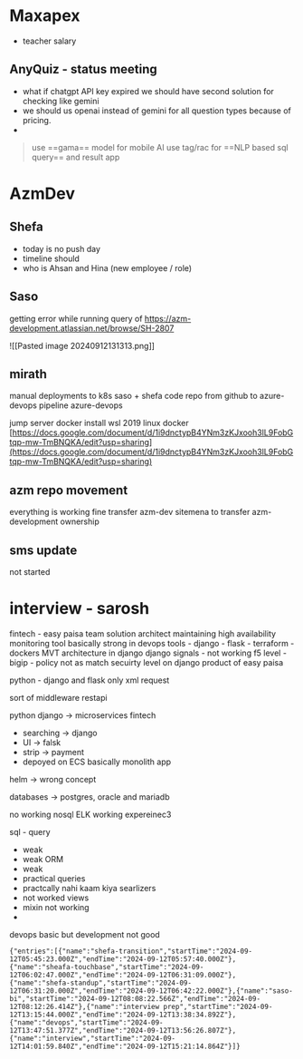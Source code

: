 # Maxapex
- teacher salary

## AnyQuiz - status meeting
- what if chatgpt API key expired we should have second solution for checking like gemini
- we should us openai instead of gemini for all question types because of pricing.
- 

> use ==gama== model for mobile AI
> use tag/rac for ==NLP based sql query== and result app
> 






# AzmDev


## Shefa

- today is no push day
- timeline should 
- who is Ahsan and Hina (new employee / role)

## Saso

getting error while running query of https://azm-development.atlassian.net/browse/SH-2807

![[Pasted image 20240912131313.png]]



## **mirath**
manual deployments to k8s
saso + shefa 
code repo from github to azure-devops
pipeline azure-devops

jump server docker install wsl 2019
linux docker
[https://docs.google.com/document/d/1i9dnctypB4YNm3zKJxooh3lL9FobGtqp-mw-TmBNQKA/edit?usp=sharing](https://docs.google.com/document/d/1i9dnctypB4YNm3zKJxooh3lL9FobGtqp-mw-TmBNQKA/edit?usp=sharing)


## **azm repo movement**
everything is working fine
transfer azm-dev sitemena to transfer azm-development
ownership

## **sms update**
not started



# **interview - sarosh**

fintech - easy paisa team
solution architect
maintaining high availability
monitoring tool
basically strong in devops
tools
	- django
	- flask
	- terraform
	- dockers
MVT architecture in django
django signals - not working
f5 level - bigip - policy
not as match secuirty level on django
product of easy paisa

python - django
and flask
only xml request

sort of middleware restapi

python django -> microservices
fintech
- searching -> django
- UI -> falsk
- strip -> payment
- depoyed on ECS
basically monolith app

helm -> wrong concept

databases -> 
postgres, oracle and mariadb

no working nosql
ELK working expereinec3

sql - query 
- weak
- weak
ORM
- weak
- practical queries
- practcally nahi kaam kiya
searlizers
- not worked
views
- mixin not working
- 
devops basic
but development not good




```simple-time-tracker
{"entries":[{"name":"shefa-transition","startTime":"2024-09-12T05:45:23.000Z","endTime":"2024-09-12T05:57:40.000Z"},{"name":"sheafa-touchbase","startTime":"2024-09-12T06:02:47.000Z","endTime":"2024-09-12T06:31:09.000Z"},{"name":"shefa-standup","startTime":"2024-09-12T06:31:20.000Z","endTime":"2024-09-12T06:42:22.000Z"},{"name":"saso-bi","startTime":"2024-09-12T08:08:22.566Z","endTime":"2024-09-12T08:12:26.414Z"},{"name":"interview prep","startTime":"2024-09-12T13:15:44.000Z","endTime":"2024-09-12T13:38:34.892Z"},{"name":"devops","startTime":"2024-09-12T13:47:51.377Z","endTime":"2024-09-12T13:56:26.807Z"},{"name":"interview","startTime":"2024-09-12T14:01:59.840Z","endTime":"2024-09-12T15:21:14.864Z"}]}
```

